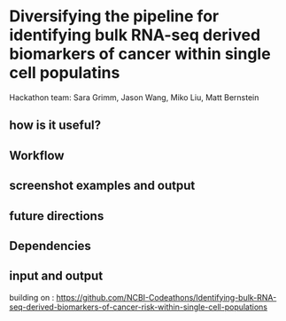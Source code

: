 # Diversifying the pipeline for identifying bulk RNA-seq derived biomarkers of cancer within single cell populatins

Hackathon team: Sara Grimm, Jason Wang, Miko Liu, Matt Bernstein

## how is it useful?

## Workflow

## screenshot examples and output

## future directions

## Dependencies

## input and output





building on : https://github.com/NCBI-Codeathons/Identifying-bulk-RNA-seq-derived-biomarkers-of-cancer-risk-within-single-cell-populations
